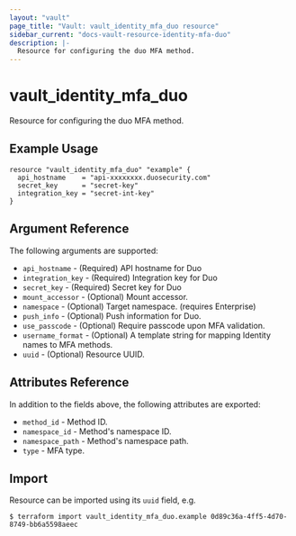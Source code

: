 ```yaml
---
layout: "vault"
page_title: "Vault: vault_identity_mfa_duo resource"
sidebar_current: "docs-vault-resource-identity-mfa-duo"
description: |-
  Resource for configuring the duo MFA method.
---
```


# vault_identity_mfa_duo

Resource for configuring the duo MFA method.

## Example Usage


```hcl
resource "vault_identity_mfa_duo" "example" {
  api_hostname    = "api-xxxxxxxx.duosecurity.com"
  secret_key      = "secret-key"
  integration_key = "secret-int-key"
}
```
## Argument Reference

The following arguments are supported:

* `api_hostname` - (Required) API hostname for Duo
* `integration_key` - (Required) Integration key for Duo
* `secret_key` - (Required) Secret key for Duo
* `mount_accessor` - (Optional) Mount accessor.
* `namespace` - (Optional) Target namespace. (requires Enterprise)
* `push_info` - (Optional) Push information for Duo.
* `use_passcode` - (Optional) Require passcode upon MFA validation.
* `username_format` - (Optional) A template string for mapping Identity names to MFA methods.
* `uuid` - (Optional) Resource UUID.

## Attributes Reference


In addition to the fields above, the following attributes are exported:

* `method_id` - Method ID.
* `namespace_id` - Method's namespace ID.
* `namespace_path` - Method's namespace path.
* `type` - MFA type.

## Import

Resource can be imported using its `uuid` field, e.g.

```
$ terraform import vault_identity_mfa_duo.example 0d89c36a-4ff5-4d70-8749-bb6a5598aeec
```
